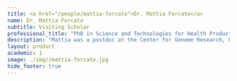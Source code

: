 ```yaml
---
title: <a href="/people/mattia-forcato">Dr. Mattia Forcato</a>
name: Dr. Mattia Forcato
subtitle: Visiting Scholar
professional_title: "PhD in Science and Technologies for Health Products, University of Modena and Reggio Emilia, Visitor (2014), Research Assistant Professor, Center for Genome Research, Department of Life Sciences, University of Modena and Reggio Emilia"  # Joined professional titles
description: "Mattia was a postdoc at the Center for Genome Research, University of Modena and Reggio Emilia. He worked on Hi-C data for higher-order chromatin interactions."
layout: product
academic: 1
image: ./img//mattia-forcato.jpg
hide_footer: true
---
```

